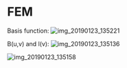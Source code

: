# FEM
Basis function: 
![img_20190123_135221](https://user-images.githubusercontent.com/29823037/51608026-a0430880-1f16-11e9-9e53-a4bd56f9d968.jpg)

B(u,v) and l(v):
![img_20190123_135136](https://user-images.githubusercontent.com/29823037/51607994-87d2ee00-1f16-11e9-8026-373d0f54819f.jpg)

![img_20190123_135158](https://user-images.githubusercontent.com/29823037/51608011-91f4ec80-1f16-11e9-9ff3-6e2416cd9b50.jpg)

